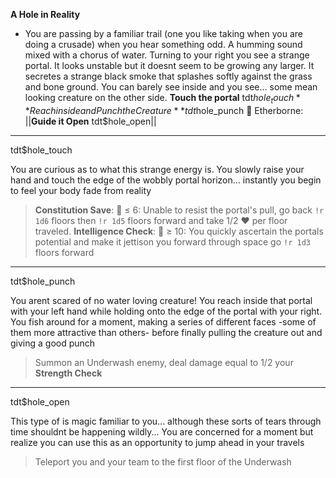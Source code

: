 **__A Hole in Reality__**
- You are passing by a familiar trail (one you like taking when you are doing a crusade) when you hear something odd. A humming sound mixed with a chorus of water. Turning to your right you see a strange portal. It looks unstable but it doesnt seem to be growing any larger. It secretes a strange black smoke that splashes softly against the grass and bone ground. You can barely see inside and you see...  some mean looking creature on the other side.
**Touch the portal** tdt$hole_touch
**Reach inside and Punch the Creature** tdt$hole_punch
:crystal_ball:  Etherborne: ||**Guide it Open** tdt$hole_open||

-------------
tdt$hole_touch

You are curious as to what this strange energy is. You slowly raise your hand and touch the edge of the wobbly portal horizon... instantly you begin to feel your body fade from reality 
> __Constitution Save__: :game_die: ≤ 6: Unable to resist the portal's pull, go back `!r 1d6` floors then `!r 1d5` floors forward and take 1/2 ❤️ per floor traveled. __Intelligence Check__: :game_die: ≥ 10: You quickly ascertain the portals potential and make it jettison you forward through space go `!r 1d3` floors forward

-------------
tdt$hole_punch

You arent scared of no water loving creature! You reach inside that portal with your left hand while holding onto the edge of the portal with your right. You fish around for a moment, making a series of different faces -some of them more attractive than others- before finally pulling the creature out and giving a good punch 
> Summon an Underwash enemy, deal damage equal to 1/2 your __Strength Check__

-------------
tdt$hole_open

This type of is magic familiar to you... although these sorts of tears through time shouldnt be happening wildly... You are concerned for a moment but realize you can use this as an opportunity to jump ahead in your travels 
> Teleport you and your team to the first floor of the Underwash
